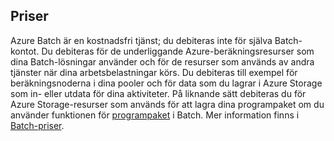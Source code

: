 ## <a name="pricing"></a>Priser

Azure Batch är en kostnadsfri tjänst; du debiteras inte för själva Batch-kontot. Du debiteras för de underliggande Azure-beräkningsresurser som dina Batch-lösningar använder och för de resurser som används av andra tjänster när dina arbetsbelastningar körs. Du debiteras till exempel för beräkningsnoderna i dina pooler och för data som du lagrar i Azure Storage som in- eller utdata för dina aktiviteter. På liknande sätt debiteras du för Azure Storage-resurser som används för att lagra dina programpaket om du använder funktionen för [programpaket](../articles/batch/batch-application-packages.md) i Batch. Mer information finns i [Batch-priser](https://azure.microsoft.com/pricing/details/batch/).


<!--HONumber=Dec16_HO3-->


